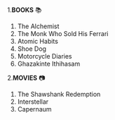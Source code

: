 1.**BOOKS** :books:
  1. The Alchemist
  2. The Monk Who Sold His Ferrari
  3. Atomic Habits
  4. Shoe Dog
  5. Motorcycle Diaries
  6. Ghazakinte Ithihasam
  
2.**MOVIES** :camera:
  1. The Shawshank Redemption
  2. Interstellar
  3. Capernaum
  
  

 

